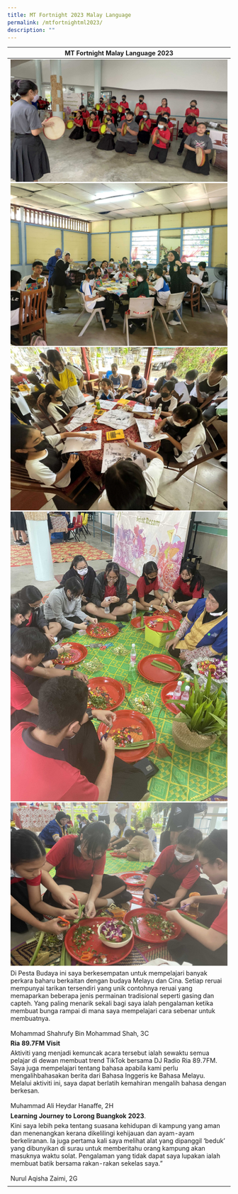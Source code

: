 ```yaml
---
title: MT Fortnight 2023 Malay Language
permalink: /mtfortnightml2023/
description: ""
---
```

| MT Fortnight Malay Language 2023|
| -------- | 
|![](/images/mtftml1.jpg)<br>![](/images/mtftml2.jpg)<br>![](/images/mtftml3.jpg)<br>![](/images/mtftml4.jpg)<br>![](/images/mtftml5.jpg)| 
|Di Pesta Budaya ini saya berkesempatan untuk mempelajari banyak perkara baharu berkaitan dengan budaya Melayu dan Cina. Setiap reruai mempunyai tarikan tersendiri yang unik contohnya reruai yang memaparkan beberapa jenis permainan tradisional seperti gasing dan capteh. Yang paling menarik sekali bagi saya ialah pengalaman ketika membuat bunga rampai di mana saya mempelajari cara sebenar untuk membuatnya. <br><br>Mohammad Shahrufy Bin Mohammad Shah, 3C|
|**Ria 89.7FM Visit**|
|Aktiviti yang menjadi kemuncak acara tersebut ialah sewaktu semua pelajar di dewan membuat trend TikTok bersama DJ Radio Ria 89.7FM. Saya juga mempelajari tentang bahasa apabila kami perlu mengalihbahasakan berita dari Bahasa Inggeris ke Bahasa Melayu. Melalui aktiviti ini, saya dapat berlatih kemahiran mengalih bahasa dengan berkesan.<br><br>Muhammad Ali Heydar Hanaffe, 2H|
|**Learning Journey to Lorong Buangkok 2023**.|
|Kini saya lebih peka tentang suasana kehidupan di kampung yang aman dan menenangkan kerana dikelilingi kehijauan dan ayam-ayam berkeliranan. Ia juga pertama kali saya melihat alat yang dipanggil ‘beduk’ yang dibunyikan di surau untuk memberitahu orang kampung akan masuknya waktu solat. Pengalaman yang tidak dapat saya lupakan ialah membuat batik bersama rakan-rakan sekelas saya.” <br><br>Nurul Aqisha Zaimi, 2G|
||
